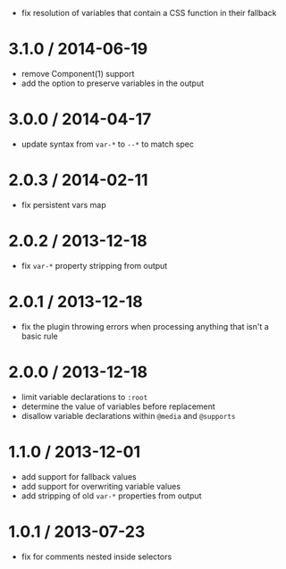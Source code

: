 * fix resolution of variables that contain a CSS function in their fallback

3.1.0 / 2014-06-19
==================

* remove Component(1) support
* add the option to preserve variables in the output

3.0.0 / 2014-04-17
==================

* update syntax from `var-*` to `--*` to match spec

2.0.3 / 2014-02-11
==================

* fix persistent vars map

2.0.2 / 2013-12-18
==================

 * fix `var-*` property stripping from output

2.0.1 / 2013-12-18
==================

 * fix the plugin throwing errors when processing anything that isn't a basic rule

2.0.0 / 2013-12-18
==================

 * limit variable declarations to `:root`
 * determine the value of variables before replacement
 * disallow variable declarations within `@media` and `@supports`

1.1.0 / 2013-12-01
==================

 * add support for fallback values
 * add support for overwriting variable values
 * add stripping of old `var-*` properties from output

1.0.1 / 2013-07-23
==================

 * fix for comments nested inside selectors
